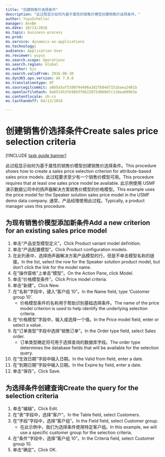 ```yaml
--- 
title: "创建销售价选择条件"
description: "此过程显示如何为基于属性的销售价模型创建销售价选择条件。"
author: YuyuScheller
manager: AnnBe
ms.date: 10/13/2016
ms.topic: business-process
ms.prod: 
ms.service: dynamics-ax-applications
ms.technology: 
audience: Application User
ms.reviewer: yuyus
ms.search.scope: Operations
ms.search.region: Global
ms.author: bis
ms.search.validFrom: 2016-06-30
ms.dyn365.ops.version: AX 7.0.0
ms.translationtype: HT
ms.sourcegitcommit: a8b5a5af5108744406a3d2fb84d7151baea2481b
ms.openlocfilehash: 8a651453fe9693fdb22875d860d7c118ea009b3e
ms.contentlocale: zh-cn
ms.lasthandoff: 04/13/2018

---
```

# <a name="create-sales-price-selection-criteria"></a><span data-ttu-id="c3ec2-103">创建销售价选择条件</span><span class="sxs-lookup"><span data-stu-id="c3ec2-103">Create sales price selection criteria</span></span>

[!INCLUDE [task guide banner](../../includes/task-guide-banner.md)]

<span data-ttu-id="c3ec2-104">此过程显示如何为基于属性的销售价模型创建销售价选择条件。</span><span class="sxs-lookup"><span data-stu-id="c3ec2-104">This procedure shows how to create a sales price selection criterion for attribute-based sales price models.</span></span> <span data-ttu-id="c3ec2-105">此过程要求至少有一个销售价模型可用。</span><span class="sxs-lookup"><span data-stu-id="c3ec2-105">This procedure requires that at least one sales price model be available.</span></span> <span data-ttu-id="c3ec2-106">此示例使用 USMF 演示数据公司中的扬声器解决方案销售价模型的价格模型。</span><span class="sxs-lookup"><span data-stu-id="c3ec2-106">This example uses the price model for the Speaker solution sales price model in the USMF demo data company.</span></span> <span data-ttu-id="c3ec2-107">通常，产品经理使用此过程。</span><span class="sxs-lookup"><span data-stu-id="c3ec2-107">Typically, a product manager uses this procedure.</span></span>


## <a name="add-a-new-criterion-for-an-existing-sales-price-model"></a><span data-ttu-id="c3ec2-108">为现有销售价模型添加新条件</span><span class="sxs-lookup"><span data-stu-id="c3ec2-108">Add a new criterion for an existing sales price model</span></span>
1. <span data-ttu-id="c3ec2-109">单击“产品变型模型定义”。</span><span class="sxs-lookup"><span data-stu-id="c3ec2-109">Click Product variant model definition.</span></span>
2. <span data-ttu-id="c3ec2-110">单击“产品配置模型”。</span><span class="sxs-lookup"><span data-stu-id="c3ec2-110">Click Product configuration models.</span></span>
3. <span data-ttu-id="c3ec2-111">在此列表中，选择扬声器解决方案产品模型的行，但是不单击模型名称的链接。</span><span class="sxs-lookup"><span data-stu-id="c3ec2-111">In the list, select the row for the Speaker solution product model, but don’t click the link for the model name.</span></span>
4. <span data-ttu-id="c3ec2-112">在“操作窗格”上单击“模型”。</span><span class="sxs-lookup"><span data-stu-id="c3ec2-112">On the Action Pane, click Model.</span></span>
5. <span data-ttu-id="c3ec2-113">单击“价格模型条件”。</span><span class="sxs-lookup"><span data-stu-id="c3ec2-113">Click Price model criteria.</span></span>
6. <span data-ttu-id="c3ec2-114">单击“新建”。</span><span class="sxs-lookup"><span data-stu-id="c3ec2-114">Click New.</span></span>
7. <span data-ttu-id="c3ec2-115">在“名称”字段中，键入“客户组 10”。</span><span class="sxs-lookup"><span data-stu-id="c3ec2-115">In the Name field, type ‘Customer group 10’.</span></span>
    * <span data-ttu-id="c3ec2-116">价格模型条件的名称用于帮助识别基础选择条件。</span><span class="sxs-lookup"><span data-stu-id="c3ec2-116">The name of the price model criterion is used to help identify the underlying selection criteria.</span></span>  
8. <span data-ttu-id="c3ec2-117">在“价格模型”字段中，输入或选择一个值。</span><span class="sxs-lookup"><span data-stu-id="c3ec2-117">In the Price model field, enter or select a value.</span></span>
9. <span data-ttu-id="c3ec2-118">在“订单类型”字段中选择“销售订单”。</span><span class="sxs-lookup"><span data-stu-id="c3ec2-118">In the Order type field, select Sales order.</span></span>
    * <span data-ttu-id="c3ec2-119">订单类型确定将可用于选择查询的数据库字段。</span><span class="sxs-lookup"><span data-stu-id="c3ec2-119">The order type determines the database fields that will be available for the selection query.</span></span>  
10. <span data-ttu-id="c3ec2-120">在“生效日期”字段中输入日期。</span><span class="sxs-lookup"><span data-stu-id="c3ec2-120">In the Valid from field, enter a date.</span></span>
11. <span data-ttu-id="c3ec2-121">在“到期日期”字段中输入日期。</span><span class="sxs-lookup"><span data-stu-id="c3ec2-121">In the Expire by field, enter a date.</span></span>
12. <span data-ttu-id="c3ec2-122">单击“保存”。</span><span class="sxs-lookup"><span data-stu-id="c3ec2-122">Click Save.</span></span>

## <a name="create-the-query-for-the-selection-criteria"></a><span data-ttu-id="c3ec2-123">为选择条件创建查询</span><span class="sxs-lookup"><span data-stu-id="c3ec2-123">Create the query for the selection criteria</span></span>
1. <span data-ttu-id="c3ec2-124">单击“编辑”。</span><span class="sxs-lookup"><span data-stu-id="c3ec2-124">Click Edit.</span></span>
2. <span data-ttu-id="c3ec2-125">在“表”字段中，选择“客户”。</span><span class="sxs-lookup"><span data-stu-id="c3ec2-125">In the Table field, select Customers.</span></span> 
3. <span data-ttu-id="c3ec2-126">在“字段”字段中，选择“客户组”。</span><span class="sxs-lookup"><span data-stu-id="c3ec2-126">In the Field field, select Customer group.</span></span>
    * <span data-ttu-id="c3ec2-127">在此示例中，我们为选择条件使用特定客户组。</span><span class="sxs-lookup"><span data-stu-id="c3ec2-127">In this example, we will use a specific customer group for the selection criteria.</span></span>  
4. <span data-ttu-id="c3ec2-128">在“条件”字段中，选择“客户组 10”。</span><span class="sxs-lookup"><span data-stu-id="c3ec2-128">In the Criteria field, select Customer group 10.</span></span> 
5. <span data-ttu-id="c3ec2-129">单击“确定”。</span><span class="sxs-lookup"><span data-stu-id="c3ec2-129">Click OK.</span></span>


